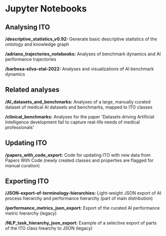 # Jupyter Notebooks

## Analysing ITO

**/descriptive_statistics_v0.92:** Generate basic descriptive statistics of the ontology and knowledge graph

**/adriano_trajectories_notebooks:** Analyses of benchmark dynamics and AI performance trajectories

**/barbosa-silva-etal-2022:** Analyses and visualizations of AI benchmark dynamics 

## Related analyses

**/AI_datasets_and_benchmarks:** Analyses of a large, manually curated dataset of medical AI datasets and benchmarks, mapped to ITO classes

**/clinical_benchmarks:** Analyses for the paper 'Datasets driving Artificial Intelligence development fail to capture real-life needs of medical professionals'

## Updating ITO

**/papers_with_code_export:** Code for updating ITO with new data from Papers With Code (newly created classes and properties are flagged for manual curation)

## Exporting ITO

**/JSON-export-of-terminology-hierarchies:** Light-weight JSON export of AI process hierarchy and performance hierarchy (part of main distribution)

**/performance_metrics_json_export:** Export of the curated AI performance metric hierarchy (legacy)

**/NLP_task_hierarchy_json_export:** Example of a selective export of parts of the ITO class hiearchy to JSON (legacy)

